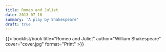 ```yaml
---
title: Romeo and Juliet
date: 2013-07-16
summary: 'A play by Shakespeare'
draft: true
---
```


{{< booklist/book
title="Romeo and Juliet"
author="William Shakespeare"
cover="cover.jpg"
format="Print" >}}
